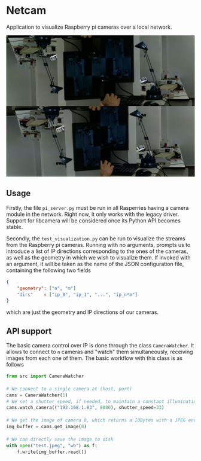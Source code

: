 # Netcam
Application to visualize Raspberry pi cameras over a local network.

![Example of four cameras visualized concurrently](cover.jpg)

## Usage
Firstly, the file `pi_server.py` must be run in all Rasperries having a camera
module in the network. Right now, it only works with the legacy driver. Support
for libcamera will be considered once its Python API becomes stable.

Secondly, the `test_visualization.py` can be run to visualize the streams from the
Raspberry pi cameras. Running with no arguments, prompts us to introduce a list
of IP directions corresponding to the ones of the cameras, as well as the
geometry in which we wish to visualize them. If invoked with an argument,
it will be taken as the name of the JSON configuration file, containing
the following two fields
```json
{
    "geometry": ["n", "m"]
    "dirs"    : ["ip_0", "ip_1", "...", "ip_n*m"]
}
```
which are just the geometry and IP directions of our cameras.

## API support
The basic camera control over IP is done through the class `CameraWatcher`.
It allows to connect to `n` cameras and "watch" them simultaneously, receiving
images from each one of them. The basic workflow with this class is as follows
```python
from src import CameraWatcher

# We connect to a single camera at (host, port)
cams = CameraWatcher(1)
# We set a shutter speed, if needed, to maintain a constant illumination between shots
cams.watch_camera(("192.168.1.83", 8000), shutter_speed=33)

# We get the image of camera 0, which returns a IOBytes with a JPEG encoded image
img_buffer = cams.get_image(0)

# We can directly save the image to disk
with open("test.jpeg", "wb") as f:
    f.write(img_buffer.read())
```

